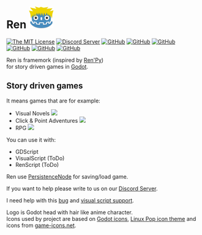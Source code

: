 # Ren ![Logo](graphics/window_icon.png)
[![The MIT License](https://img.shields.io/badge/license-MIT-orange.svg?style=flat-square)](LICENSE)
[![Discord Server](https://img.shields.io/discord/484604562183815169.svg?style=flat-square)](https://discord.gg/K9gvjdg)
[![GitHub](https://img.shields.io/github/contributors/jeremi360/Ren.svg?style=flat-square)](https://github.com/jeremi360/Ren)
[![GitHub](https://img.shields.io/github/stars/jeremi360/Ren.svg?style=flat-square)](https://github.com/jeremi360/Ren)
[![GitHub](https://img.shields.io/github/forks/jeremi360/Ren.svg?style=flat-square)](https://github.com/jeremi360/Ren/network)
[![GitHub](https://img.shields.io/github/watchers/badges/shields.svg?label=Watch&style=flat-square)](https://github.com/jeremi360/Ren)
[![GitHub](https://img.shields.io/github/issues/jeremi360/Ren.svg?style=flat-square)](https://github.com/jeremi360/Ren/issues)
[![GitHub](https://img.shields.io/github/issues-closed/jeremi360/Ren.svg?style=flat-square)](https://github.com/jeremi360/Ren/issues)

Ren is framemork (inspired by [Ren'Py](https://www.renpy.org))
<br/> for story driven games in [Godot](https://godotengine.org).

## Story driven games

It means games that are for example:

- Visual Novels ![](https://img.shields.io/badge/VN-90%25-brightgreen.svg?style=flat-square)
- Click & Point Adventures ![](https://img.shields.io/badge/Adv-25%25-yellowgreen.svg?style=flat-square)
- RPG ![](https://img.shields.io/badge/RPG-25%25-yellowgreen.svg?style=flat-square)

You can use it with:
- GDScript
- VisualScript (ToDo)
- RenScript (ToDo)

Ren use [PersistenceNode](https://github.com/MatiasVME/Persistence) for saving/load game.

If you want to help please write to us on our [Discord Server](https://discord.gg/K9gvjdg).

I need help with this [bug](https://github.com/jeremi360/Ren/issues/68) and [visual script support](https://github.com/jeremi360/Ren/issues/26).

Logo is Godot head with hair like anime character.<br/>
Icons used by project are based on [Godot icons](https://github.com/godotengine/godot-design/tree/master/engine/icons/optimized), [Linux Pop icon theme](https://github.com/pop-os/icon-theme) and icons from [game-icons.net](https://game-icons.net).


